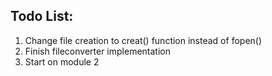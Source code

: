 ## Todo List:
1. Change file creation to creat() function instead of fopen()
1. Finish fileconverter implementation
1. Start on module 2
